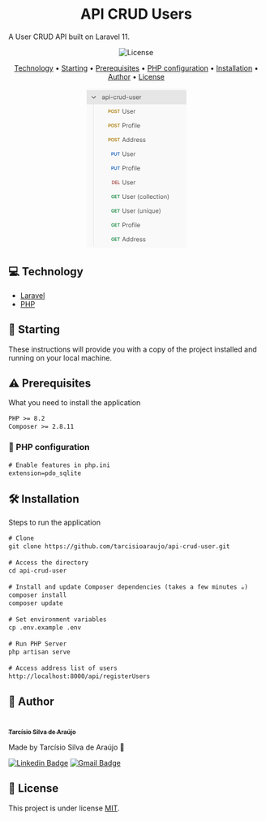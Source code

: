 <h1 align="center">API CRUD Users</h1>

A User CRUD API built on Laravel 11.

<p align="center">		
	<img src="https://img.shields.io/github/license/tarcisioaraujo/api-crud-user?style=plastic" alt="License">	 
</p>

<p align="center">
	<a href="#computer-technology">Technology</a> •		
	<a href="#runner-starting">Starting</a> •
	<a href="#warning-prerequisites">Prerequisites</a> •
	<a href="#elephant-php-configuration">PHP configuration</a> •
	<a href="#hammer_and_wrench-installation">Installation</a> •	
	<a href="#construction_worker-author">Author</a> •
	<a href="#memo-license">License</a>
</p>

<p align="center">
	<kbd>
		<img alt="Login" title="#Login" width="197" height="315" style="border-radius: 5px" src="./assets/endpoints.png">
	</kbd>		
</p>

## :computer: Technology

-   [Laravel](https://laravel.com/)
-   [PHP](https://www.php.net/)

## :runner: Starting

These instructions will provide you with a copy of the project installed and running on your local machine.

## :warning: Prerequisites

What you need to install the application

```
PHP >= 8.2
Composer >= 2.8.11
```

### :elephant: PHP configuration

```
# Enable features in php.ini
extension=pdo_sqlite
```

## :hammer_and_wrench: Installation

Steps to run the application

```
# Clone
git clone https://github.com/tarcisioaraujo/api-crud-user.git

# Access the directory
cd api-crud-user

# Install and update Composer dependencies (takes a few minutes ☕)
composer install
composer update

# Set environment variables
cp .env.example .env

# Run PHP Server
php artisan serve

# Access address list of users
http://localhost:8000/api/registerUsers
```

## :construction_worker: Author

<a href="https://github.com/tarcisioaraujo">
 <img style="border-radius: 50%;" src="https://avatars.githubusercontent.com/u/47223046?v=4" width="100px;" alt=""/>
 <br />
 <sub><b>Tarcísio Silva de Araújo</b></sub></a> <a href="https://github.com/tarcisioaraujo" title="GitHub"></a>

Made by Tarcísio Silva de Araújo 👋

[![Linkedin Badge](https://img.shields.io/badge/-Tarcísio-blue?style=flat-square&logo=Linkedin&logoColor=white&link=https://www.linkedin.com/in/tarcisiosaraujo/)](https://www.linkedin.com/in/tarcisiosaraujo/)
[![Gmail Badge](https://img.shields.io/badge/-tarcisio.saraujo@gmail.com-c14438?style=flat-square&logo=Gmail&logoColor=white&link=mailto:tarcisio.saraujo@gmail.com)](mailto:tarcisio.saraujo@gmail.com)

## :memo: License

This project is under license [MIT](./LICENSE).
